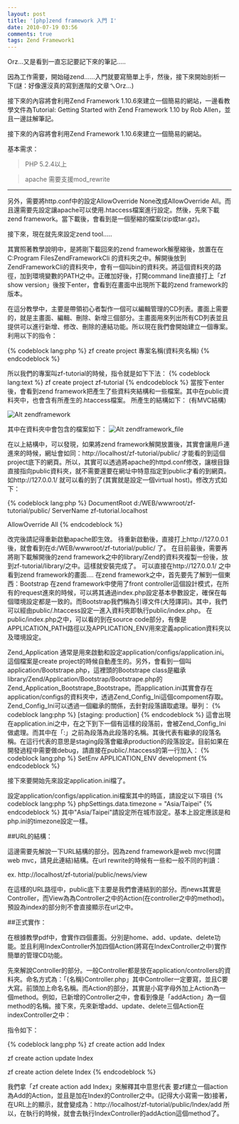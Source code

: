 ```yaml
---
layout: post
title: '[php]zend framework 入門 I'
date: 2010-07-19 03:56
comments: true
tags: Zend Framework1
---
```

Orz…又是看到一直忘記要記下來的筆記…..

因為工作需要，開始碰zend……入門就要寫簡單上手，然後，接下來開始剖析一下(謎：好像還沒真的寫到進階的文章ㄟOrz…)
<!--more-->
接下來的內容將會利用Zend Framework 1.10.6來建立一個簡易的網站，一邊看教學文件為Tutorial: Getting Started with Zend Framework 1.10 by Rob Allen，並且一邊註解筆記。

接下來的內容將會利用Zend Framework 1.10.6來建立一個簡易的網站。

基本需求：

>PHP 5.2.4以上


>apache 需要支援mod_rewrite

---------
另外，需要將http.conf中的設定AllowOverride None改成AllowOverride All。而且還需要先設定讓apache可以使用.htaccess檔案進行設定。然後，先來下載zend framework。當下載後，會看到是一個壓縮的檔案(zip或tar.gz)。

接下來，現在就先來設定zend tool…..

其實照著教學說明中，是將剛下載回來的zend framework解壓縮後，放置在在C:Program FilesZendFrameworkCli 的資料夾之中。解開後放到ZendFrameworkCli的資料夾中，會有一個叫bin的資料夾。將這個資料夾的路徑，加到環境變數的PATH之中。正確加好後，打開command line直接打上「zf show version」後按下enter，會看到在畫面中出現所下載的zend framework的版本。

在這分教學中，主要是帶領初心者製作一個可以編輯管理的CD列表。畫面上需要的，就是主畫面、編輯、刪除、新增三個部分。主畫面用來列出所有CD列表並且提供可以進行新增、修改、刪除的連結功能。所以現在我們會開始建立一個專案。利用以下的指令：

{% codeblock lang:php %}
zf create project 專案名稱(資料夾名稱)
{% endcodeblock %}

所以我們的專案叫zf-tutorial的時候，指令就是如下下法：
{% codeblock lang:text %}
zf create project zf-tutorial
{% endcodeblock %}
當按下enter後，會看到zend framework把產生了些資料夾結構和一些檔案。其中在public資料夾中，也會含有所產生的.htaccess檔案。
所產生的結構如下： (有MVC結構)

![Alt zendframework](http://farm8.staticflickr.com/7020/6514182313_44e0979e80_z.jpg)

其中在資料夾中會包含的檔案如下：
![Alt zendframework_file](http://farm8.staticflickr.com/7006/6514192121_d58c52c749_z.jpg)

在以上結構中，可以發現，如果將zend framework解開放置後，其實會讓用戶連進來的時候，網址會如同：http://localhost/zf-tutorial/public/ 才能看的到這個project底下的網頁。所以，其實可以透過將apache的httpd.conf修改，讓根目錄直接指向public資料夾，就不需要還要在網址中特意指定到public才看的到網頁。如http://127.0.0.1/ 就可以看的到了(其實就是設定一個virtual host)。修改方式如下：

{% codeblock lang:php %}
DocumentRoot d:/WEB/wwwroot/zf-tutorial/public/
ServerName zf-tutorial.localhost

AllowOverride All
{% endcodeblock %}

改完後請記得重新啟動apache即生效。
待重新啟動後，直接打上http://127.0.0.1後，就會看到在d:/WEB/wwwroot/zf-tutorial/public/ 了。
在目前最後，需要再將剛下載解開後的zend framework之中的library/Zend的資料夾複製一份後，放到zf-tutorial/library/之中。這樣就安裝完成了。
可以直接在http://127.0.0.1/ 之中看到zend framework的畫面….
在zend framework之中，首先要先了解到一個東西：Bootstrap
在zend framework中使用了front controller這個設計模式，在所有的request進來的時候，可以將其通過index.php設定基本參數設定，確保在每個環境設定都是一致的。而Bootstrap我們稱為引導文件(大陸譯詞)。其中，我們可以經由public/.htaccess設定一進入資料夾即執行public/index.php。
在public/index.php之中，可以看的到在source code部分，有像是APPLICATION_PATH路徑以及APPLICATION_ENV用來定義application資料夾以及環境設定。


Zend_Application 通常是用來啟動和設定application/configs/application.ini。這個檔案是create project的時候自動產生的。另外，會看到一個叫application/Bootstrape.php，這裡頭的Bootstrape class是繼承library/Zend/Application/Bootstrap/Bootstrape.php的Zend_Application_Bootstrape_Bootstrape。而application.ini其實會存在application/configs的資料夾中，透過Zend_Config_Ini這個compoment存取。Zend_Config_Ini可以透過一個繼承的關係，去針對段落讀取處理。舉列：
{% codeblock lang:php %}
[staging: production]
{% endcodeblock %}
這會出現在application.ini之中，在之下到下一個有這樣的段落前，會被Zend_Config_Ini做處理。而其中在「:」之前為段落為此段落的名稱。其後代表有繼承的段落名稱。在這行代表的意思是staging段落會繼承production的段落設定。目前如果在開發過程中需要做debug，請直接在public/.htaccess的第一行加入：
{% codeblock lang:php %}
SetEnv APPLICATION_ENV development
{% endcodeblock %}

接下來要開始先來設定application.ini檔了。

設定application/configs/application.ini檔案其中的時區，請設定以下項目
{% codeblock lang:php %}
phpSettings.data.timezone = "Asia/Taipei"
{% endcodeblock %}
其中"Asia/Taipei"請設定所在城市設定。基本上設定應該是和php.ini的timezone設定一樣。

##URL的結構：

這邊需要先解說一下URL結構的部分。因為zend framework是web mvc(何謂web mvc，請見此連結)結構。在url rewrite的時候有一些和一般不同的判讀：

ex. http://localhost/zf-tutorial/public/news/view

在這樣的URL路徑中，public底下主要是我們會連結到的部分。而news其實是Controller，而View為為Controller之中的Action(在controller之中的method)。預設為index的部分則不會直接顯示在url之中。

##正式實作：

在根據教學pdf中，會實作四個畫面。分別是home、add、update、delete功能。並且利用IndexController外加四個Action(將寫在IndexController之中)實作簡單的管理CD功能。

先來解說Controller的部分。一般Controller都是放在application/controllers的資料夾。命名方式為：「{名稱}Controller.php」其中Controller一定要寫，並且C要大寫。前頭加上命名名稱。而Action的部分，其實是小寫字母外加上Action為一個method。例如，已新增的Controller之中，會看到像是「addAction」為一個method的名稱。接下來，先來新增add、update、delete三個Action在indexController之中：

指令如下：

{% codeblock lang:php %}
zf create action add Index

zf create action update Index

zf create action delete Index
{% endcodeblock %}

我們拿「zf create action add Index」來解釋其中意思代表 要zf建立一個action為Add的Action，並且是加在Index的Controller之中。(記得大小寫需一致)接著，在URL上的顯示，就會變成為：http://localhost/zf-tutorial/public/Index/add 所以，在執行的時候，就會去執行IndexController的addAction這個method了。